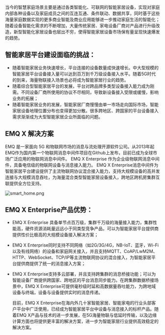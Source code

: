 当今的智慧家庭场景主要是通过各类智能化、可联网的智能家居设备，实现对家庭内部各种设备以及家庭成员之间的互连互通、条件联动、数据共享，同时基于这些海量家庭数据实现的更多商业智能及商业应用能够进一步推动家庭生活的智能化；随着设备智能化需求的不断增加，大量传统家居、家电设备厂商对产品进行升级改造，新型智能化家居设备也层出不穷，使得智能家居设备市场保有量呈现快速爆发的趋势。

## 智能家居平台建设面临的挑战：

- 随着智能家居业务快速增长，平台连接的设备数量成快速增长。中大型规模的智能家居平台设备接入量可以达到百万到千万级设备接入水平。随着5G时代的到来，海量物联接入场景也必将成为智能家居行业的趋势。
- 随着综合型智能家居平台的发展，平台对跨品牌多类型设备接入能力成为刚需。不同设备厂商所使用的协议不尽相同，导致新设备接入受限或缓慢，影响业务的拓展；
- 随着智能家居业务的发展，智能家居厂商慢慢由单一市场走向国际市场，智能家居设备地理位置分布也变得更加分散。很多跨地区、跨国家的平台设备接入需求渐渐成为大型智能家居企业所面临的问题。



## EMQ X 解决方案

   EMQ 是一家面向 5G 和物联网市场的消息与流处理开源软件公司。从2013年起EMQ作为国内第一个物联网消息中间件项目在Github上发布，目前已成为全球市场广泛应用的物联网消息中间件。 EMQ X Enterprise 作为企业级物联网消息中间件，具备电信级的物联网设备与消息接入能力。
   EMQ X Enterprise消息中间件为智能家居平台建设提供了主流物联网协议混合接入能力，支持大规模设备的高并发连接与大规模消息吞吐，为海量混合类型智能家居设备接入，跨地区跨机房集群互联提供全方位支持。

![smart_home.png](https://static.emqx.net/images/52aafd931f17e9167ee835230d79f38e.png)

## EMQ X Enterprise产品优势：

- EMQ X Enterprise 具备单节点百万级，集群千万级的海量接入能力，集群性能高，硬件资源消耗量远远小于同类型竞争产品，可以为智能家居平台提供商提供性价比极高的大规模设备接入解决方案；
- EMQ X Enterprise同时支持不同网络（如2G/3G/4G，NB-IoT、蓝牙，Wi-Fi以及有线网络）的设备和家庭网关接入，并且支持MQTT、CoAP/LwM2M、HTTP、WebSocket、TCP/IP等主流物联网协议的混合接入，为智能家居平台提供商提供了统一的消息接入方案；

- EMQ X Enterprise支持多云部署，并且支持跨集群的消息桥接功能；可以为智能设备厂商提供跨国家、跨地区的平台消息同步能力。在跨集群数据桥接场景中，EMQ X Enterprise可提供毫秒级时延和高数据量吞吐能力，为跨地域设备与终端，设备与设备提供实时的消息传递。

   目前，EMQ X Enterprise在海内外几十家智能家居、智能家电的行业头部客户平台中广泛使用，已经成为智能家居平台中设备与消息接入的标杆产品。随着EMQ X产品与技术的进一步发展，在5G海量物联与低延时传输，以及边缘计算方面也将提供更丰富的解决方案，进一步为智能家居行业提供高效稳定的解决方案。
